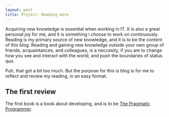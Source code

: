 ```yaml
---
layout: post
title: Project: Reading more
---
```


Acquiring new knowledge is essential when working in IT. It is also a great personal joy for me, and it is something i choose to work on continuously. Reading is my primary source of new knowledge, and it is to be the content of this blog. Reading and gaining new knowledge outside your own group of friends, acquaintances, and colleagues, is a neccesity, if you are to change how you see and interact with the world, and push the boundaries of status quo.

Puh, that got a bit too much. But the purpose for this is blog is for me to reflect and review my reading, in an easy format.

## The first review
The first book is a book about developing, and is to be 
[The Pragmatic Programmer](https://www.goodreads.com/book/show/19862709-the-pragmatic-programmer).
